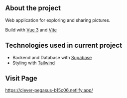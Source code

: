 ## About the project

Web application for exploring and sharing pictures.

Build with [Vue 3](https://vuejs.org) and [Vite](https://vitejs.dev/)

## Technologies used in current project

- Backend and Database with [Supabase](https://supabase.com/)
- Styling with [Tailwind](https://tailwindcss.com/)

## Visit Page

https://clever-pegasus-b15c06.netlify.app/